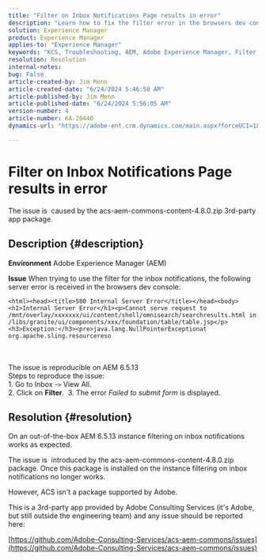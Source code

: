 ```yaml
---
title: "Filter on Inbox Notifications Page results in error"
description: "Learn how to fix the filter error in the browsers dev console when trying to use the filter for inbox notifications."
solution: Experience Manager
product: Experience Manager
applies-to: "Experience Manager"
keywords: "KCS, Troubleshooting, AEM, Adobe Experience Manager, Filter on Inbox Notifications Page, Error, acs-aem-commons-content-4.8.0.zip"
resolution: Resolution
internal-notes: 
bug: False
article-created-by: Jim Menn
article-created-date: "6/24/2024 5:46:50 AM"
article-published-by: Jim Menn
article-published-date: "6/24/2024 5:56:05 AM"
version-number: 4
article-number: KA-20440
dynamics-url: "https://adobe-ent.crm.dynamics.com/main.aspx?forceUCI=1&pagetype=entityrecord&etn=knowledgearticle&id=5e4eae23-ed31-ef11-8409-000d3a5a67ba"

---
```

# Filter on Inbox Notifications Page results in error


The issue is  caused by the acs-aem-commons-content-4.8.0.zip 3rd-party app package.

## Description {#description}


<b>Environment</b>
Adobe Experience Manager (AEM)

<b>Issue</b>
When trying to use the filter for the inbox notifications, the following server error is received in the browsers dev console:


```
<html><head><title>500 Internal Server Error</title></head><body><h1>Internal Server Error</h1><p>Cannot serve request to /mnt/overlay/xxxxxxx/ui/content/shell/omnisearch/searchresults.html in /libs/granite/ui/components/xxx/foundation/table/table.jsp</p><h3>Exception:</h3><pre>java.lang.NullPointerExceptionat org.apache.sling.resourcereso
```

<br> <br>The issue is reproducible on AEM 6.5.13<br>Steps to reproduce the issue:<br>1. Go to Inbox -`>`  View All.<br>2. Click on <b>Filter</b>. 
3. The error *Failed to submit form* is displayed.

## Resolution {#resolution}


On an out-of-the-box AEM 6.5.13 instance filtering on inbox notifications works as expected.

The issue is  introduced by the acs-aem-commons-content-4.8.0.zip package. Once this package is installed on the instance filtering on inbox notifications no longer works.

However, ACS isn't a package supported by Adobe.

This is a 3rd-party app provided by Adobe Consulting Services (it's Adobe, but still outside the engineering team) and any issue should be reported here:

[https://github.com/Adobe-Consulting-Services/acs-aem-commons/issues](https://github.com/Adobe-Consulting-Services/acs-aem-commons/issues)
